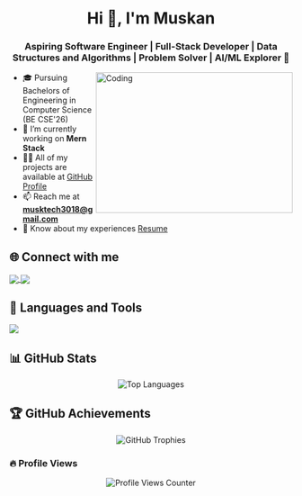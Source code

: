 <h1 align="center">Hi 👋, I'm Muskan</h1>
<h3 align="center">Aspiring Software Engineer | Full-Stack Developer | Data Structures and Algorithms | Problem Solver | AI/ML Explorer 🚀</h3>

<img align="right" alt="Coding" width="350" height="250" src="https://cdn.dribbble.com/users/1162077/screenshots/5403918/media/d5dccb5d5818cba2c8fa0cb15fb578b3.gif">

- 🎓 Pursuing Bachelors of Engineering in Computer Science (BE CSE'26)
- 🌱 I’m currently working on **Mern Stack**
- 👨‍💻 All of my projects are available at [GitHub Profile](https://github.com/muskan588p)
- 📫 Reach me at **musktech3018@gmail.com**
- 📄 Know about my experiences [Resume](https://drive.google.com/file/d/1qmyiPVmtvzZA5ZZCkB5ftHMEIORHoJ2A/view?usp=sharing)


## 🌐 Connect with me
<p align="left">
  <a href="https://www.linkedin.com/in/muskan-tech/" target="blank">
    <img align="center" src="https://img.shields.io/badge/-LinkedIn-0077B5?style=for-the-badge&logo=linkedin&logoColor=white" />
  </a>
  <a href="https://www.leetcode.com/muskan3018" target="blank">
    <img align="center" src="https://img.shields.io/badge/-LeetCode-FFA116?style=for-the-badge&logo=leetcode&logoColor=white" />
  </a>
</p>


## 🚀 Languages and Tools
<p align="left"> 
  <img src="https://skillicons.dev/icons?i=cpp,html,css,js,nodejs,react,redux,express,mongodb,mysql,git,github,python,aws,tailwind,vscode,postman,jest,figma,linux,babel" />
</p>


## 📊 GitHub Stats

<p align="center">
  <img src="https://github-readme-stats.vercel.app/api/top-langs/?username=muskan588p&layout=compact&theme=radical&hide=jupyter%20notebook" alt="Top Languages" />
</p>


## 🏆 GitHub Achievements
<p align="center">
  <img src="https://github-profile-trophy.vercel.app/?username=muskan588p&theme=radical" alt="GitHub Trophies" />
</p>



### 🔥 Profile Views
<p align="center">
  <img src="https://komarev.com/ghpvc/?username=muskan588p&color=blueviolet&style=for-the-badge" alt="Profile Views Counter" />
</p>

